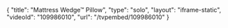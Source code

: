 {
    "title": "Mattress Wedge&trade; Pillow",
    "type": "solo",
    "layout": "iframe-static",
    "videoId": "109986010",
    "url": "\/tvpembed\/109986010"
}
